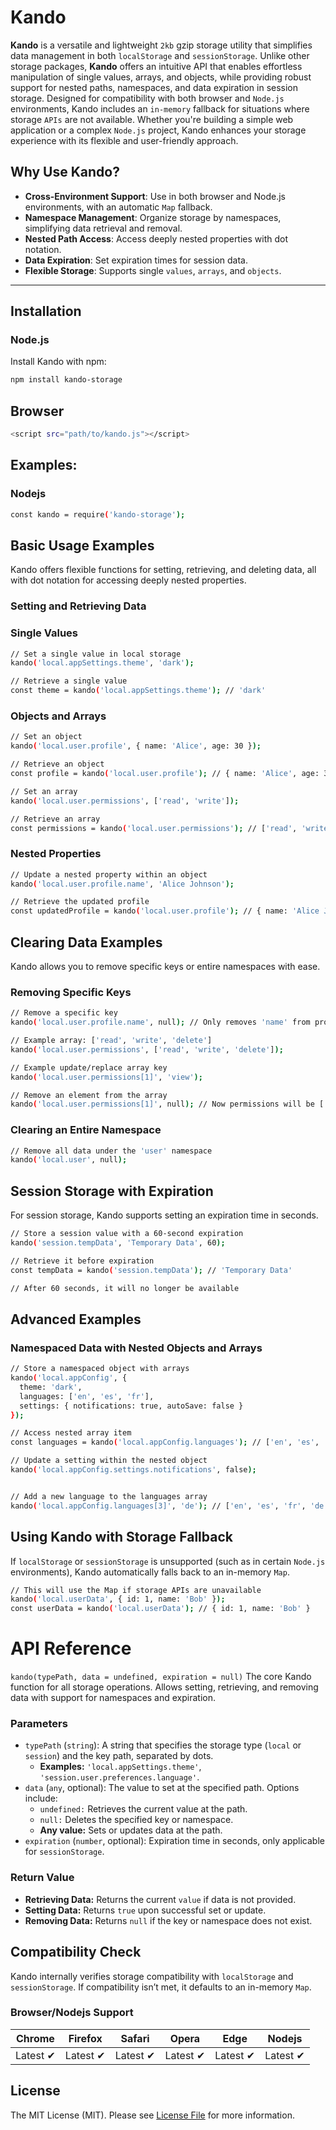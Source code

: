 # Kando

**Kando** is a versatile and lightweight `2kb` gzip storage utility that simplifies data management in both `localStorage` and `sessionStorage`. Unlike other storage packages, **Kando** offers an intuitive API that enables effortless manipulation of single values, arrays, and objects, while providing robust support for nested paths, namespaces, and data expiration in session storage. Designed for compatibility with both browser and `Node.js` environments, Kando includes an `in-memory` fallback for situations where storage `APIs` are not available. Whether you're building a simple web application or a complex `Node.js` project, Kando enhances your storage experience with its flexible and user-friendly approach.

## Why Use Kando?

- **Cross-Environment Support**: Use in both browser and Node.js environments, with an automatic `Map` fallback.
- **Namespace Management**: Organize storage by namespaces, simplifying data retrieval and removal.
- **Nested Path Access**: Access deeply nested properties with dot notation.
- **Data Expiration**: Set expiration times for session data.
- **Flexible Storage**: Supports single `values`, `arrays`, and `objects`.

---

## Installation

### Node.js

Install Kando with npm:

```bash
npm install kando-storage
```
## Browser
```bash
<script src="path/to/kando.js"></script>
```
## Examples:
### Nodejs
```bash
const kando = require('kando-storage');
```

## Basic Usage Examples
Kando offers flexible functions for setting, retrieving, and deleting data, all with dot notation for accessing deeply nested properties.
### Setting and Retrieving Data
### Single Values
```bash
// Set a single value in local storage
kando('local.appSettings.theme', 'dark');

// Retrieve a single value
const theme = kando('local.appSettings.theme'); // 'dark'
```
### Objects and Arrays
```bash
// Set an object
kando('local.user.profile', { name: 'Alice', age: 30 });

// Retrieve an object
const profile = kando('local.user.profile'); // { name: 'Alice', age: 30 }

// Set an array
kando('local.user.permissions', ['read', 'write']);

// Retrieve an array
const permissions = kando('local.user.permissions'); // ['read', 'write']
```
### Nested Properties
```bash
// Update a nested property within an object
kando('local.user.profile.name', 'Alice Johnson');

// Retrieve the updated profile
const updatedProfile = kando('local.user.profile'); // { name: 'Alice Johnson', age: 30 }
```
## Clearing Data Examples
Kando allows you to remove specific keys or entire namespaces with ease.
### Removing Specific Keys
```bash
// Remove a specific key
kando('local.user.profile.name', null); // Only removes 'name' from profile

// Example array: ['read', 'write', 'delete']
kando('local.user.permissions', ['read', 'write', 'delete']);

// Example update/replace array key
kando('local.user.permissions[1]', 'view');

// Remove an element from the array
kando('local.user.permissions[1]', null); // Now permissions will be ['read', 'delete']

```
### Clearing an Entire Namespace
```bash
// Remove all data under the 'user' namespace
kando('local.user', null);
```
## Session Storage with Expiration
For session storage, Kando supports setting an expiration time in seconds.
```bash
// Store a session value with a 60-second expiration
kando('session.tempData', 'Temporary Data', 60);

// Retrieve it before expiration
const tempData = kando('session.tempData'); // 'Temporary Data'

// After 60 seconds, it will no longer be available
```
## Advanced Examples
### Namespaced Data with Nested Objects and Arrays
```bash
// Store a namespaced object with arrays
kando('local.appConfig', {
  theme: 'dark',
  languages: ['en', 'es', 'fr'],
  settings: { notifications: true, autoSave: false }
});

// Access nested array item
const languages = kando('local.appConfig.languages'); // ['en', 'es', 'fr']

// Update a setting within the nested object
kando('local.appConfig.settings.notifications', false);


// Add a new language to the languages array
kando('local.appConfig.languages[3]', 'de'); // ['en', 'es', 'fr', 'de']
```
## Using Kando with Storage Fallback
If `localStorage` or `sessionStorage` is unsupported (such as in certain `Node.js` environments), Kando automatically falls back to an in-memory `Map`.
```bash
// This will use the Map if storage APIs are unavailable
kando('local.userData', { id: 1, name: 'Bob' });
const userData = kando('local.userData'); // { id: 1, name: 'Bob' }
```
# API Reference
`
kando(typePath, data = undefined, expiration = null)
`
The core Kando function for all storage operations. Allows setting, retrieving, and removing data with support for namespaces and expiration.
### Parameters
* `typePath` (`string`): A string that specifies the storage type (`local` or `session`) and the key path, separated by dots.
    * **Examples:** `'local.appSettings.theme'`, `'session.user.preferences.language'`.
* `data` (`any`, optional): The value to set at the specified path. Options include:
    * `undefined:` Retrieves the current value at the path.
    * `null:` Deletes the specified key or namespace.
    * **Any value:** Sets or updates data at the path.
* `expiration` (`number`, optional): Expiration time in seconds, only applicable for `sessionStorage`.
### Return Value
* **Retrieving Data:** Returns the current `value` if data is not provided.
* **Setting Data:** Returns `true` upon successful set or update.
* **Removing Data:** Returns `null` if the key or namespace does not exist.

## Compatibility Check
Kando internally verifies storage compatibility with `localStorage` and `sessionStorage`. If compatibility isn’t met, it defaults to an in-memory `Map`.

### Browser/Nodejs Support

Chrome | Firefox | Safari | Opera | Edge | Nodejs
--- | --- | --- | --- | --- | --- |
Latest ✔ | Latest ✔ | Latest ✔ | Latest ✔ | Latest ✔ | Latest ✔


## License
The MIT License (MIT). Please see [License File](LICENSE.md) for more information.
